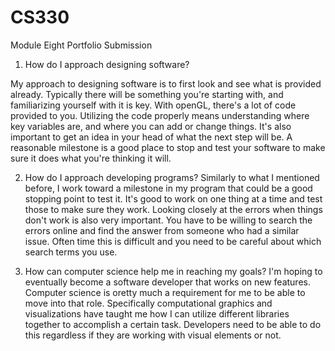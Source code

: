 # CS330
Module Eight Portfolio Submission

1. How do I approach designing software?

My approach to designing software is to first look and see what is provided already. Typically there will be something you're starting with, and familiarizing yourself with it is key. With openGL, there's a lot of code provided to you. Utilizing the code properly means understanding where key variables are, and where you can add or change things. It's also important to get an idea in your head of what the next step will be. A reasonable milestone is a good place to stop and test your software to make sure it does what you're thinking it will.

2. How do I approach developing programs?
Similarly to what  I mentioned before, I work toward a milestone in my program that could be a good stopping point to test it. It's good to work on one thing at a time and test those to make sure they work. Looking closely at the errors when things don't work is also very important. You have to be willing to search the errors online and find the answer from someone who had a similar issue. Often time this is difficult and you need to be careful about which search terms you use.

3. How can computer science help me in reaching my goals?
I'm hoping to eventually become a software developer that works on new features. Computer science is oretty much a requirement for me to be able to move into that role. Specifically computational graphics and visualizations have taught me how I can utilize different libraries together to accomplish a certain task. Developers need to be able to do this regardless if they are working with visual elements or not. 

